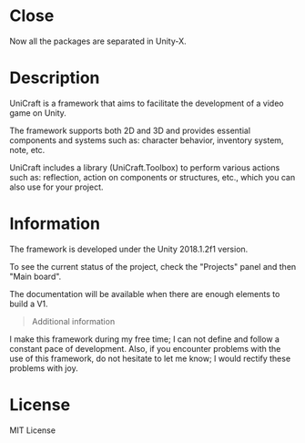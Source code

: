 Close
=====

Now all the packages are separated in Unity-X.

Description
===========

UniCraft is a framework that aims to facilitate the development of a video game on Unity.

The framework supports both 2D and 3D and provides essential components and systems such as: character behavior, inventory system, note, etc.

UniCraft includes a library (UniCraft.Toolbox) to perform various actions such as: reflection, action on components or structures, etc., which you can also use for your project.

Information
===========

The framework is developed under the Unity 2018.1.2f1 version.

To see the current status of the project, check the "Projects" panel and then "Main board".

The documentation will be available when there are enough elements to build a V1.

> Additional information

I make this framework during my free time; I can not define and follow a constant pace of development. Also, if you encounter problems with the use of this framework, do not hesitate to let me know; I would rectify these problems with joy.

License
=======

MIT License

